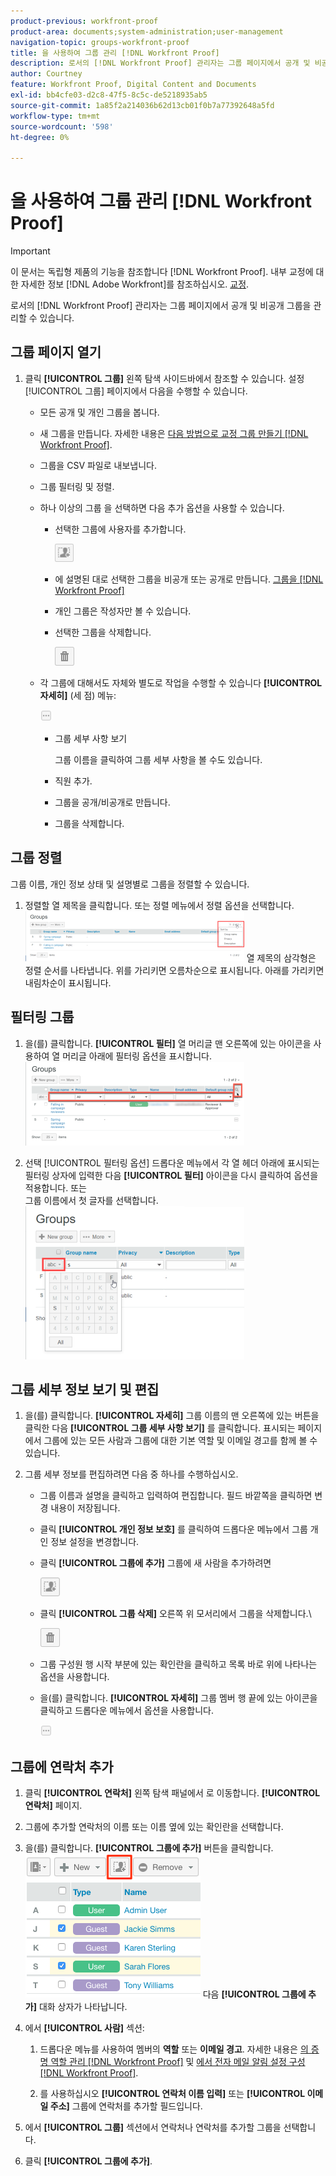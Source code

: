 ```yaml
---
product-previous: workfront-proof
product-area: documents;system-administration;user-management
navigation-topic: groups-workfront-proof
title: 을 사용하여 그룹 관리 [!DNL Workfront Proof]
description: 로서의 [!DNL Workfront Proof] 관리자는 그룹 페이지에서 공개 및 비공개 그룹을 관리할 수 있습니다.
author: Courtney
feature: Workfront Proof, Digital Content and Documents
exl-id: bb4cfe03-d2c8-47f5-8c5c-de5218935ab5
source-git-commit: 1a85f2a214036b62d13cb01f0b7a77392648a5fd
workflow-type: tm+mt
source-wordcount: '598'
ht-degree: 0%

---
```


# 을 사용하여 그룹 관리 [!DNL Workfront Proof]

>[!IMPORTANT]
>
>이 문서는 독립형 제품의 기능을 참조합니다 [!DNL Workfront Proof]. 내부 교정에 대한 자세한 정보 [!DNL Adobe Workfront]를 참조하십시오. [교정](../../../review-and-approve-work/proofing/proofing.md).

로서의 [!DNL Workfront Proof] 관리자는 그룹 페이지에서 공개 및 비공개 그룹을 관리할 수 있습니다.

## 그룹 페이지 열기

1. 클릭 **[!UICONTROL 그룹]** 왼쪽 탐색 사이드바에서 참조할 수 있습니다.
설정 [!UICONTROL 그룹] 페이지에서 다음을 수행할 수 있습니다.

   * 모든 공개 및 개인 그룹을 봅니다.
   * 새 그룹을 만듭니다. 자세한 내용은 [다음 방법으로 교정 그룹 만들기 [!DNL Workfront Proof]](../../../workfront-proof/wp-mnguserscontacts/groups/create-proofing-groups.md).
   * 그룹을 CSV 파일로 내보냅니다.
   * 그룹 필터링 및 정렬.
   * 하나 이상의 그룹 을 선택하면 다음 추가 옵션을 사용할 수 있습니다.

      * 선택한 그룹에 사용자를 추가합니다.

         ![Groups_page-add_people_btn.png](assets/groups-page-add-people-btn-30x29.png)

      * 에 설명된 대로 선택한 그룹을 비공개 또는 공개로 만듭니다. [그룹을 [!DNL Workfront Proof]](../../../workfront-proof/wp-mnguserscontacts/groups/make-groups-private.md)
      * 개인 그룹은 작성자만 볼 수 있습니다.
      * 선택한 그룹을 삭제합니다.

         ![](assets/trash-button.png)
   * 각 그룹에 대해서도 자체와 별도로 작업을 수행할 수 있습니다 **[!UICONTROL 자세히]** (세 점) 메뉴:

      ![](assets/more-button-small.png)

      * 그룹 세부 사항 보기

         그룹 이름을 클릭하여 그룹 세부 사항을 볼 수도 있습니다.
      * 직원 추가.
      * 그룹을 공개/비공개로 만듭니다.
      * 그룹을 삭제합니다.


## 그룹 정렬

그룹 이름, 개인 정보 상태 및 설명별로 그룹을 정렬할 수 있습니다.

1. 정렬할 열 제목을 클릭합니다.
또는 정렬 메뉴에서 정렬 옵션을 선택합니다.
   ![Groups_page-Sort_menu.png](assets/groups-page-sort-menu-350x80.png)
열 제목의 삼각형은 정렬 순서를 나타냅니다. 위를 가리키면 오름차순으로 표시됩니다. 아래를 가리키면 내림차순이 표시됩니다.

## 필터링 그룹

1. 을(를) 클릭합니다. **[!UICONTROL 필터]** 열 머리글 맨 오른쪽에 있는 아이콘을 사용하여 열 머리글 아래에 필터링 옵션을 표시합니다.
   ![Group_page-Filter_icon_and_options.png](assets/group-page-filter-icon-and-options-350x134.png)

1. 선택 [!UICONTROL 필터링 옵션] 드롭다운 메뉴에서 각 열 헤더 아래에 표시되는 필터링 상자에 입력한 다음 **[!UICONTROL 필터]** 아이콘을 다시 클릭하여 옵션을 적용합니다.
또는\
   그룹 이름에서 첫 글자를 선택합니다.
   ![Groups_page-filtering_by_letter.png](assets/groups-page-filtering-by-letter-350x245.png)

## 그룹 세부 정보 보기 및 편집

1. 을(를) 클릭합니다. **[!UICONTROL 자세히]** 그룹 이름의 맨 오른쪽에 있는 버튼을 클릭한 다음 **[!UICONTROL 그룹 세부 사항 보기]** 를 클릭합니다.
표시되는 페이지에서 그룹에 있는 모든 사람과 그룹에 대한 기본 역할 및 이메일 경고를 함께 볼 수 있습니다.

1. 그룹 세부 정보를 편집하려면 다음 중 하나를 수행하십시오.

   * 그룹 이름과 설명을 클릭하고 입력하여 편집합니다. 필드 바깥쪽을 클릭하면 변경 내용이 저장됩니다.
   * 클릭 **[!UICONTROL 개인 정보 보호]** 를 클릭하여 드롭다운 메뉴에서 그룹 개인 정보 설정을 변경합니다.
   * 클릭 **[!UICONTROL 그룹에 추가]** 그룹에 새 사람을 추가하려면

      ![Add_to_Group_btn.png](assets/add-to-group-btn.png)

   * 클릭 **[!UICONTROL 그룹 삭제]** 오른쪽 위 모서리에서 그룹을 삭제합니다.\

      ![Trash_button.png](assets/trash-button.png)

   * 그룹 구성원 행 시작 부분에 있는 확인란을 클릭하고 목록 바로 위에 나타나는 옵션을 사용합니다.
   * 을(를) 클릭합니다. **[!UICONTROL 자세히]** 그룹 멤버 행 끝에 있는 아이콘을 클릭하고 드롭다운 메뉴에서 옵션을 사용합니다.

      ![More_button_small.png](assets/more-button-small.png)

## 그룹에 연락처 추가

1. 클릭 **[!UICONTROL 연락처]** 왼쪽 탐색 패널에서 로 이동합니다. **[!UICONTROL 연락처]** 페이지.

1. 그룹에 추가할 연락처의 이름 또는 이름 옆에 있는 확인란을 선택합니다.
1. 을(를) 클릭합니다. **[!UICONTROL 그룹에 추가]** 버튼을 클릭합니다.
   ![](assets/screenshot-2018-04-06-15-27-17.png)
다음 **[!UICONTROL 그룹에 추가]** 대화 상자가 나타납니다.

1. 에서 **[!UICONTROL 사람]** 섹션:

   1. 드롭다운 메뉴를 사용하여 멤버의 **역할** 또는 **이메일 경고**. 자세한 내용은 [의 증명 역할 관리 [!DNL Workfront Proof]](../../../workfront-proof/wp-work-proofsfiles/share-proofs-and-files/manage-proof-roles.md) 및  [에서 전자 메일 알림 설정 구성 [!DNL Workfront Proof]](../../../workfront-proof/wp-emailsntfctns/email-alerts/config-email-notification-settings-wp.md).

   1. 를 사용하십시오 **[!UICONTROL 연락처 이름 입력]** 또는 **[!UICONTROL 이메일 주소]** 그룹에 연락처를 추가할 필드입니다.

1. 에서 **[!UICONTROL 그룹]** 섹션에서 연락처나 연락처를 추가할 그룹을 선택합니다.
1. 클릭 **[!UICONTROL 그룹에 추가]**.
